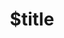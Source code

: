 ---
title: $title
second_title: Referência de API do Aspose.Slides para .NET
description: $description
type: docs
weight: $weight
url: /pt/net/$ref/
---